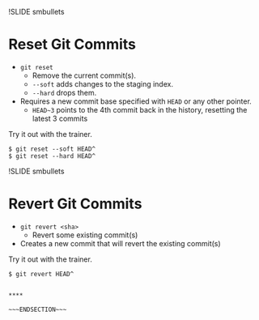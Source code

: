 !SLIDE smbullets
# Reset Git Commits

* `git reset`
  * Remove the current commit(s).
  * `--soft` adds changes to the staging index.
  * `--hard` drops them.
* Requires a new commit base specified with `HEAD` or any other pointer.
  * `HEAD~3` points to the 4th commit back in the history, resetting the latest 3 commits

Try it out with the trainer.

    $ git reset --soft HEAD^
    $ git reset --hard HEAD^

!SLIDE smbullets
# Revert Git Commits

* `git revert <sha>`
  * Revert some existing commit(s)
* Creates a new commit that will revert the existing commit(s)

Try it out with the trainer.

    $ git revert HEAD^


~~~SECTION:handouts~~~

****

~~~ENDSECTION~~~


